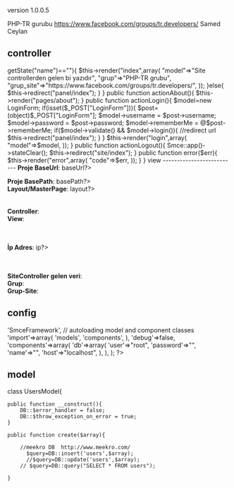 version 1.0.0.5

PHP-TR gurubu https://www.facebook.com/groups/tr.developers/
Samed Ceylan

controller
--------------------------
<?php

class SiteController extends Smcontroller
{
	
	public $layout='//layouts/column1';


	public function actionIndex(){
		if(Smce::app()->getState("name")==""){
			 
			 $this->render("index",array(
				"model"=>"Site controllerden gelen bi yazıdır",
				"grup"=>"PHP-TR grubu",
				"grup_site"=>"https://www.facebook.com/groups/tr.developers/",
			 ));
			 
		}else{
			$this->redirect("panel/index");
		}
	}
	
	
	public function actionAbout(){
	
		 $this->render("pages/about");
	}
	
	public function actionLogin(){
		$model=new LoginForm;
		
		if(isset($_POST["LoginForm"])){
			$post=(object)$_POST["LoginForm"];
			
			
			$model->username	=	$post->username;
			$model->password	=	$post->password;
			$model->rememberMe	=	@$post->rememberMe;
			
			if($model->validate() && $model->login()){
				
				//redirect url
				$this->redirect("panel/index");
				
			}
		}
		
		$this->render("login",array(
		 	"model"=>$model,
		 ));
		
	}
	
	public function actionLogout(){
		Smce::app()->stateClear();
		$this->redirect("site/index");
	}
	
	
	public function error($err){
		 
		 $this->render("error",array(
		 	"code"=>$err,
		 ));
	}
}

view
--------------------------
<b>Proje BaseUrl</b>: <?PHP echo Smce::app()->baseUrl?> <br />
<b>Proje BasePath</b>: <?PHP echo Smce::app()->basePath?><br />
<b>Layout/MasterPage</b>: <?PHP echo $this->layout?>
<br />
<br />
<br />
<b>Controller</b>: <?PHP echo BASE_CONTROLLER?><br />
<b>View</b>: <?PHP echo BASE_VIEW?>
<br />
<br />
<br />

<b>İp Adres</b>: <?PHP echo Smce::app()->ip?><br />
<br />
<br />

<b>SiteController gelen veri</b>: <?PHP echo $model?><br />
<b>Grup</b>: <?PHP echo $grup?>	<br />
<b>Grup-Site</b>: <?PHP echo $grup_site?>	<br />




config
--------------
	
<?php
	
  
return array(
	'name'=>'SmceFramework',
	
	// autoloading model and component classes
	'import'=>array(
		'models',
		'components',
	),
	
	'debug'=>false,
	
	'components'=>array(
		'db'=>array(
			'user'=>"root",
			'password'=>"",
			'name'=>"",
			'host'=>"localhost",
		),
	),
);


?>
	
	
model
---------------
	
	
class UsersModel{ 

	public function __construct(){
		DB::$error_handler = false;
		DB::$throw_exception_on_error = true;
	}
	
	public function create($array){
		
	    //meekro DB  http://www.meekro.com/
		  $query=DB::insert('users',$array);
		  //$query=DB::update('users',$array);
	    // $query=DB::query("SELECT * FROM users");
		
	}
	
	
